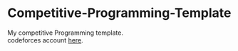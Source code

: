 # Competitive-Programming-Template
My competitive Programming template.  
codeforces account [here](https://codeforces.com/profile/MforMo).

